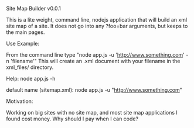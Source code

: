 Site Map Builder v0.0.1

This is a lite weight, command line, nodejs application that will build an xml site map of a site. It does not go into any ?foo=bar arguments, but keeps to the main pages.

Use Example:

From the command line type "node app.js -u 'http://www.something.com' -n 'filename'" This will create an .xml document with your filename in the xml_files/ directory.

Help:
node app.js -h

default name (sitemap.xml):
node app.js -u "http://www.something.com"


Motivation:

Working on big sites with no site map, and most site map applications I found cost money. Why should I pay when I can code?
